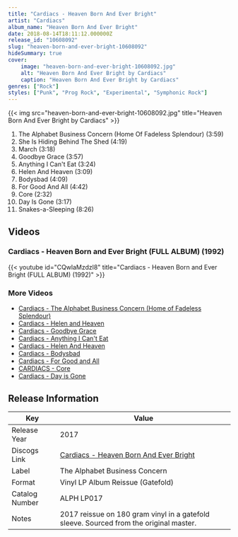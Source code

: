 ```yaml
---
title: "Cardiacs - Heaven Born And Ever Bright"
artist: "Cardiacs"
album_name: "Heaven Born And Ever Bright"
date: 2018-08-14T18:11:12.000000Z
release_id: "10608092"
slug: "heaven-born-and-ever-bright-10608092"
hideSummary: true
cover:
    image: "heaven-born-and-ever-bright-10608092.jpg"
    alt: "Heaven Born And Ever Bright by Cardiacs"
    caption: "Heaven Born And Ever Bright by Cardiacs"
genres: ["Rock"]
styles: ["Punk", "Prog Rock", "Experimental", "Symphonic Rock"]
---
```


{{< img src="heaven-born-and-ever-bright-10608092.jpg" title="Heaven Born And Ever Bright by Cardiacs" >}}

<!-- section break -->

1. The Alphabet Business Concern (Home Of Fadeless Splendour) (3:59)
2. She Is Hiding Behind The Shed (4:19)
3. March (3:18)
4. Goodbye Grace (3:57)
5. Anything I Can't Eat (3:24)
6. Helen And Heaven (3:09)
7. Bodysbad (4:09)
8. For Good And All (4:42)
9. Core (2:32)
10. Day Is Gone (3:17)
11. Snakes-a-Sleeping (8:26)

<!-- section break -->




## Videos
### Cardiacs - Heaven Born and Ever Bright (FULL ALBUM) (1992)
{{< youtube id="CQwlaMzdzl8" title="Cardiacs - Heaven Born and Ever Bright (FULL ALBUM) (1992)" >}}<br>

### More Videos

- [Cardiacs - The Alphabet Business Concern (Home of Fadeless Splendour)](https://www.youtube.com/watch?v=nLH9N73RhLU)
- [Cardiacs - Helen and Heaven](https://www.youtube.com/watch?v=e7tGYm9XNp8)
- [Cardiacs - Goodbye Grace](https://www.youtube.com/watch?v=OXEVCQ1wAFA)
- [Cardiacs - Anything I Can't Eat](https://www.youtube.com/watch?v=pFWzkOiLHyw)
- [Cardiacs - Helen And Heaven](https://www.youtube.com/watch?v=GCpTb-oZZRY)
- [Cardiacs - Bodysbad](https://www.youtube.com/watch?v=mXqqmxDq300)
- [Cardiacs - For Good and All](https://www.youtube.com/watch?v=3w-SSegxzoA)
- [CARDIACS - Core](https://www.youtube.com/watch?v=6pEbXdT0PWw)
- [Cardiacs - Day is Gone](https://www.youtube.com/watch?v=iRctRAWNi2w)


## Release Information
|  Key           | Value                                                |
| ---------------| ---------------------------------------------------- |
| Release Year   | 2017                                   |
| Discogs Link   | [Cardiacs - Heaven Born And Ever Bright](https://www.discogs.com/release/10608092-Cardiacs-Heaven-Born-And-Ever-Bright) |
| Label          | The Alphabet Business Concern |
| Format         | Vinyl LP Album Reissue (Gatefold) |
| Catalog Number | ALPH LP017 |
| Notes | 2017 reissue on 180 gram vinyl in a gatefold sleeve. Sourced from the original master. |